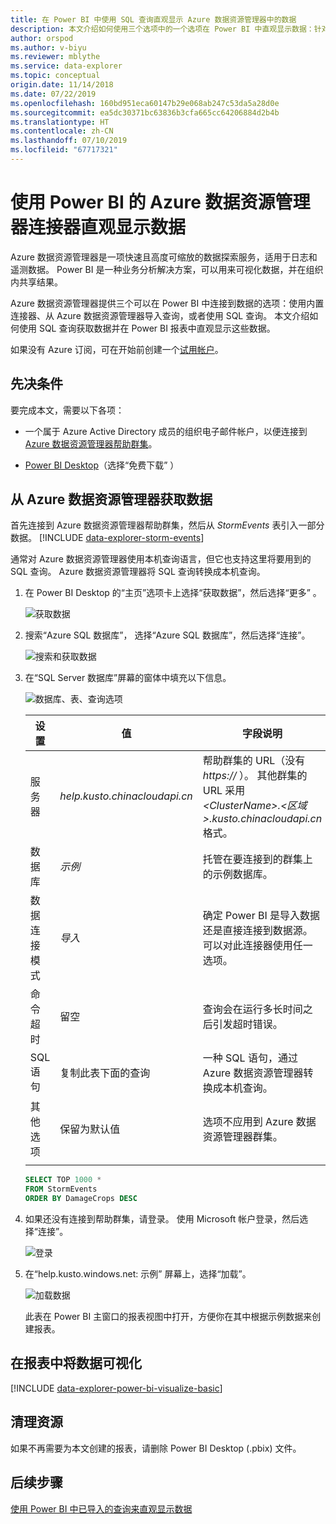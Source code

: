 ```yaml
---
title: 在 Power BI 中使用 SQL 查询直观显示 Azure 数据资源管理器中的数据
description: 本文介绍如何使用三个选项中的一个选项在 Power BI 中直观显示数据：针对 Azure 数据资源管理器群集进行 SQL 查询。
author: orspod
ms.author: v-biyu
ms.reviewer: mblythe
ms.service: data-explorer
ms.topic: conceptual
origin.date: 11/14/2018
ms.date: 07/22/2019
ms.openlocfilehash: 160bd951eca60147b29e068ab247c53da5a28d0e
ms.sourcegitcommit: ea5dc30371bc63836b3cfa665cc64206884d2b4b
ms.translationtype: HT
ms.contentlocale: zh-CN
ms.lasthandoff: 07/10/2019
ms.locfileid: "67717321"
---
```

# <a name="visualize-data-using-the-azure-data-explorer-connector-for-power-bi"></a>使用 Power BI 的 Azure 数据资源管理器连接器直观显示数据

Azure 数据资源管理器是一项快速且高度可缩放的数据探索服务，适用于日志和遥测数据。 Power BI 是一种业务分析解决方案，可以用来可视化数据，并在组织内共享结果。

Azure 数据资源管理器提供三个可以在 Power BI 中连接到数据的选项：使用内置连接器、从 Azure 数据资源管理器导入查询，或者使用 SQL 查询。 本文介绍如何使用 SQL 查询获取数据并在 Power BI 报表中直观显示这些数据。

如果没有 Azure 订阅，可在开始前创建一个[试用帐户](https://www.azure.cn/pricing/1rmb-trial)。

## <a name="prerequisites"></a>先决条件

要完成本文，需要以下各项：

* 一个属于 Azure Active Directory 成员的组织电子邮件帐户，以便连接到 [Azure 数据资源管理器帮助群集](https://dataexplorer.azure.com/clusters/help/databases/samples)。

* [Power BI Desktop](https://powerbi.microsoft.com/get-started/)（选择“免费下载”  ）

## <a name="get-data-from-azure-data-explorer"></a>从 Azure 数据资源管理器获取数据

首先连接到 Azure 数据资源管理器帮助群集，然后从 *StormEvents* 表引入一部分数据。 [!INCLUDE [data-explorer-storm-events](../../includes/data-explorer-storm-events.md)]

通常对 Azure 数据资源管理器使用本机查询语言，但它也支持这里将要用到的 SQL 查询。 Azure 数据资源管理器将 SQL 查询转换成本机查询。

1. 在 Power BI Desktop 的“主页”选项卡上选择“获取数据”，然后选择“更多”    。

    ![获取数据](media/power-bi-sql-query/get-data-more.png)

1. 搜索“Azure SQL 数据库”，  选择“Azure SQL 数据库”，然后选择“连接”。  

    ![搜索和获取数据](media/power-bi-sql-query/search-get-data.png)

1. 在“SQL Server 数据库”屏幕的窗体中填充以下信息。 

    ![数据库、表、查询选项](media/power-bi-sql-query/database-table-query.png)

    **设置** | **值** | **字段说明**
    |---|---|---|
    | 服务器 | *help.kusto.chinacloudapi.cn* | 帮助群集的 URL（没有 *https://* ）。 其他群集的 URL 采用 *\<ClusterName\>.\<区域\>.kusto.chinacloudapi.cn* 格式。 |
    | 数据库 | *示例* | 托管在要连接到的群集上的示例数据库。 |
    | 数据连接模式 | *导入* | 确定 Power BI 是导入数据还是直接连接到数据源。 可以对此连接器使用任一选项。 |
    | 命令超时 | 留空 | 查询会在运行多长时间之后引发超时错误。 |
    | SQL 语句 | 复制此表下面的查询 | 一种 SQL 语句，通过 Azure 数据资源管理器转换成本机查询。 |
    | 其他选项 | 保留为默认值 | 选项不应用到 Azure 数据资源管理器群集。 |
    | | | |

    ```SQL
    SELECT TOP 1000 *
    FROM StormEvents
    ORDER BY DamageCrops DESC
    ```

1. 如果还没有连接到帮助群集，请登录。 使用 Microsoft 帐户登录，然后选择“连接”。 

    ![登录](media/power-bi-sql-query/sign-in.png)

1. 在“help.kusto.windows.net: 示例”  屏幕上，选择“加载”。 

    ![加载数据](media/power-bi-sql-query/load-data.png)

    此表在 Power BI 主窗口的报表视图中打开，方便你在其中根据示例数据来创建报表。

## <a name="visualize-data-in-a-report"></a>在报表中将数据可视化

[!INCLUDE [data-explorer-power-bi-visualize-basic](../../includes/data-explorer-power-bi-visualize-basic.md)]

## <a name="clean-up-resources"></a>清理资源

如果不再需要为本文创建的报表，请删除 Power BI Desktop (.pbix) 文件。

## <a name="next-steps"></a>后续步骤

[使用 Power BI 中已导入的查询来直观显示数据](power-bi-connector.md)